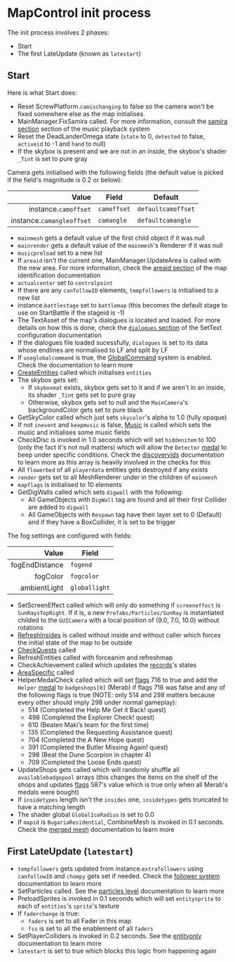 # MapControl init process
The init process involves 2 phases:

- Start
- The first LateUpdate (known as `latestart`)

## Start
Here is what Start does:

- Reset ScrewPlatform.`camischanging` to false so the camera won't be fixed somewhere else as the map initialises
- MainManager.FixSamira called. For more information, consult the [samira section](../General%20systems/Music%20playback.md#checksamira) section of the music playback system
- Reset the DeadLanderOmega state (`state` to 0, `detected` to false, `activeid` to -1 and `hand` to null)
- If the skybox is present and we are not in an inside, the skybox's shader `_Tint` is set to pure gray

Camera gets initialised with the following fields (the default value is picked if the field's magnitude is 0.2 or below):

|Value|Field|Default|
|----:|-----|-------|
|instance.`camoffset`|`camoffset`|`defaultcamoffset`|
|instance.`camangleoffset`|`camangle`|`defaultcamangle`|

- `mainmesh` gets a default value of the first child object if it was null
- `mainrender` gets a default value of the `mainmesh`'s Renderer if it was null
- `musicpreload` set to a new list
- If `areaid` isn't the current one, MainManager.UpdateArea is called with the new area. For more information, check the [areaid section](Map%20identification.md#areaid) of the map identification documentation
- `actualcenter` set to `centralpoint`
- If there are any `canfollowID` elements, `tempfollowers` is initialised to a new list
- instance.`battlestage` set to `battlemap` (this becomes the default stage to use on StartBattle if the stageid is -1)
- The TextAsset of the map's dialogues is located and loaded. For more details on how this is done, check the [`dialogues` section](SetText%20configuration.md#dialogues) of the SetText configuration documentation
- If the dialogues file loaded sucessfully, `dialogues` is set to its data whose endlines are normalised to LF and split by LF
- If `useglobalcommand` is true, the [GlobalCommand](SetText%20configuration.md#global-commands-system) system is enabled. Check the documentation to learn more
- [CreateEntities](Init%20methods/CreateEntities.md) called which initialises `entities`
- The skybox gets set:
    - If `skyboxmat` exists, skybox gets set to it and if we aren't in an inside, its shader `_Tint` gets set to pure gray
    - Otherwise, skybox gets set to null and the `MainCamera`'s backgroundColor gets set to pure black
- GetSkyColor called which just sets `skycolor`'s alpha to 1.0 (fully opaque)
- If not `inevent` and `keepmusic` is false, [Music](Init%20methods/Music.md) is called which sets the music and initialises some music fields
- CheckDisc is invoked in 1.0 seconds which will set `hiddenitem` to 100 (only the fact it's not null matters) which will allow the `Detector` [medal](../Enums%20and%20IDs/Medal.md) to beep under specific conditions. Check the [discoveryids](Miscellaneous%20features.md#discoveryids) documentation to learn more as this array is heavily involved in the checks for this
- All `flowerbed` of all `playerdata` entities gets destroyed if any exists
- `render` gets set to all MeshRenderer under in the children of `mainmesh`
- `mapflags` is initialised to 10 elements
- GetDigWalls called which sets `digwall` with the following:
    - All GameObjects with `DigWall` tag are found and all their first Collider are added to `digwall`
    - All GameObjects with `Respawn` tag have their layer set to 0 (Default) and if they have a BoxCollider, it is set to be trigger

The fog settings are configured with fields:

|Value|Field|
|----:|-----|
|fogEndDistance|`fogend`|
|fogColor|`fogcolor`|
|ambientLight|`globallight`|

- SetScreenEffect called which will only do something if `screeneffect` is `SunRaysTopRight`. If it is, a new `Prefabs/Particles/SunRay` is instantiated childed to the `GUICamera` with a local position of (9.0, 7.0, 10.0) without rotations
- [RefreshInsides](Insides.md#refreshinsides) is called without inside and without caller which forces the initial state of the map to be outside
- [CheckQuests](../TextAsset%20Data/BoardQuests%20data.md#checkquests) called
- RefreshEntities called with forceanim and refreshmap
- CheckAchievement called which updates the [records](../Enums%20and%20IDs/librarystuff/Records%20entry.md)'s states
- [AreaSpecific](Init%20methods/AreaSpecific.md) called
- HelperMedalCheck called which will set [flags](../Flags%20arrays/flags.md) 716 to true and add the `Helper` [medal](../Enums%20and%20IDs/Medal.md) to `badgeshops[0]` (Merab) if flags 716 was false and any of the following flags is true (NOTE: only 514 and 298 matters because every other should imply 298 under normal gameplay):
    - 514 (Completed the Help Me Get it Back! quest)
    - 498 (Completed the Explorer Check! quest)
    - 610 (Beaten Maki’s team for the first time)
    - 135 (Completed the Requesting Assistance quest)
    - 704 (Completed the A New Hope quest)
    - 391 (Completed the Butler Missing Again! quest)
    - 298 (Beat the Dune Scorpion in chapter 4)
    - 709 (Completed the Loose Ends quest)
- UpdateShops gets called which will randomly shuffle all `availablebadgepool` arrays (this changes the items on the shelf of the shops and updates [flags](../Flags%20arrays/flags.md) 587's value which is true only when all Merab's medals were bought)
- If `insidetypes` length isn't the `insides` one, `insidetypes` gets truncated to have a matching length
- The shader global `GlobalIceRadius` is set to 0.0
- If `mapid` is `BugariaResidential`, CombineMesh is invoked in 0.1 seconds. Check the [merged mesh](Merged%20mesh.md) documentation to learn more

## First LateUpdate (`latestart`)

- `tempfollowers` gets updated from instance.`extrafollowers` using `canfollowID` and `chompy` gets set if needed. Check the [follower system](Follower%20system.md) documentation to learn more
- SetParticles called. See the [particles level](Particles%20level.md) documentation to learn more
- PreloadSprites is invoked in 0.1 seconds which will set `entitysprite` to each of `entities`'s `sprite`'s texture
- If `faderchange` is true:
    - `faders` is set to all Fader in this map
    - `fss` is set to all the enablement of all `faders`
- SetPlayerColliders is invoked in 0.2 seconds. See the [entityonly](EntityOnly.md) documentation to learn more
- `latestart` is set to true which blocks this logic from happening again
